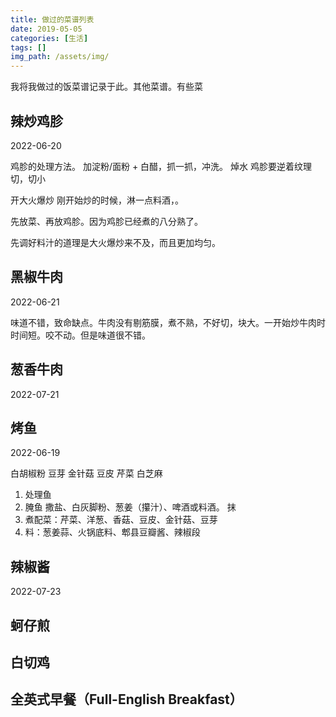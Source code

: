 ```yaml
---
title: 做过的菜谱列表
date: 2019-05-05
categories: [生活]
tags: []
img_path: /assets/img/
---
```

 
我将我做过的饭菜谱记录于此。其他菜谱。有些菜





## 辣炒鸡胗

2022-06-20

鸡胗的处理方法。
加淀粉/面粉 + 白醋，抓一抓，冲洗。
焯水
鸡胗要逆着纹理切，切小

开大火爆炒
刚开始炒的时候，淋一点料酒，。

先放菜、再放鸡胗。因为鸡胗已经煮的八分熟了。


先调好料汁的道理是大火爆炒来不及，而且更加均匀。



## 黑椒牛肉

2022-06-21

味道不错，致命缺点。牛肉没有剔筋膜，煮不熟，不好切，块大。一开始炒牛肉时时间短。咬不动。但是味道很不错。


## 葱香牛肉

2022-07-21


## 烤鱼

2022-06-19

白胡椒粉 豆芽 金针菇 豆皮 芹菜 白芝麻

1. 处理鱼
2. 腌鱼  撒盐、白灰脚粉、葱姜（攥汁）、啤酒或料酒。 抹
3. 煮配菜：芹菜、洋葱、香菇、豆皮、金针菇、豆芽
4. 料：葱姜蒜、火锅底料、郫县豆瓣酱、辣椒段



## 辣椒酱

2022-07-23


## 蚵仔煎



## 白切鸡

## 全英式早餐（Full-English Breakfast）